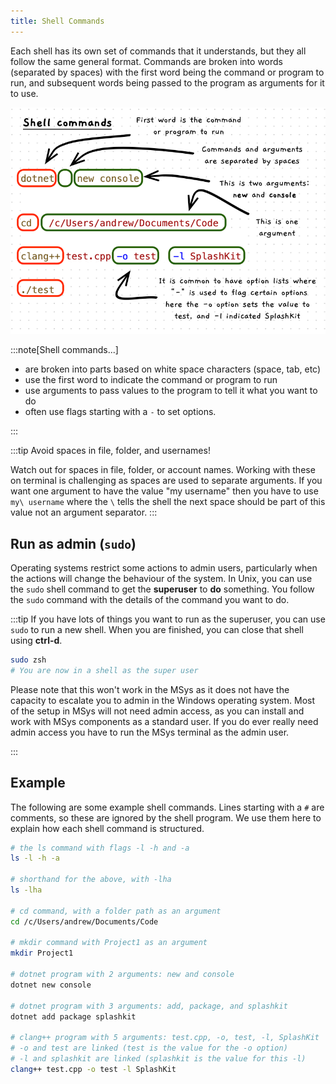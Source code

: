 ```yaml
---
title: Shell Commands
---
```


Each shell has its own set of commands that it understands, but they all follow the same general format. Commands are broken into words (separated by spaces) with the first word being the command or program to run, and subsequent words being passed to the program as arguments for it to use.

![Illustration of shell commands](./images/shell-command-pano.png)

:::note[Shell commands...]

- are broken into parts based on white space characters (space, tab, etc)
- use the first word to indicate the command or program to run
- use arguments to pass values to the program to tell it what you want to do
- often use flags starting with a `-` to set options.

:::

:::tip
Avoid spaces in file, folder, and usernames!

Watch out for spaces in file, folder, or account names. Working with these on terminal is challenging as spaces are used to separate arguments. If you want one argument to have the value "my username" then you have to use `my\ username` where the `\` tells the shell the next space should be part of this value not an argument separator.
:::

## Run as admin (`sudo`)

Operating systems restrict some actions to admin users, particularly when the actions will change the behaviour of the system. In Unix, you can use the `sudo` shell command to get the **superuser** to **do** something. You follow the `sudo` command with the details of the command you want to do.

:::tip
If you have lots of things you want to run as the superuser, you can use `sudo` to run a new shell. When you are finished, you can close that shell using **ctrl-d**.

```sh
sudo zsh
# You are now in a shell as the super user
```

Please note that this won't work in the MSys as it does not have the capacity to escalate you to admin in the Windows operating system. Most of the setup in MSys will not need admin access, as you can install and work with MSys components as a standard user. If you do ever really need admin access you have to run the MSys terminal as the admin user.

:::

## Example

The following are some example shell commands. Lines starting with a `#` are comments, so these are ignored by the shell program. We use them here to explain how each shell command is structured.

```zsh
# the ls command with flags -l -h and -a
ls -l -h -a

# shorthand for the above, with -lha
ls -lha

# cd command, with a folder path as an argument
cd /c/Users/andrew/Documents/Code

# mkdir command with Project1 as an argument
mkdir Project1

# dotnet program with 2 arguments: new and console
dotnet new console

# dotnet program with 3 arguments: add, package, and splashkit
dotnet add package splashkit

# clang++ program with 5 arguments: test.cpp, -o, test, -l, SplashKit
# -o and test are linked (test is the value for the -o option)
# -l and splashkit are linked (splashkit is the value for this -l)
clang++ test.cpp -o test -l SplashKit
```
